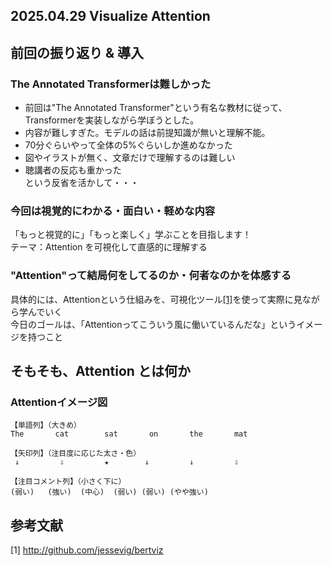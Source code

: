 ## 2025.04.29 Visualize Attention
## 前回の振り返り & 導入
### The Annotated Transformerは難しかった
- 前回は"The Annotated Transformer"という有名な教材に従って、Transformerを実装しながら学ぼうとした。<br>
- 内容が難しすぎた。モデルの話は前提知識が無いと理解不能。<br>
- 70分ぐらいやって全体の5%ぐらいしか進めなかった<br>
- 図やイラストが無く、文章だけで理解するのは難しい<br>
- 聴講者の反応も重かった<br>
という反省を活かして・・・
### 今回は視覚的にわかる・面白い・軽めな内容
「もっと視覚的に」「もっと楽しく」学ぶことを目指します！<br>
テーマ：Attention を可視化して直感的に理解する<br>
### "Attention"って結局何をしてるのか・何者なのかを体感する
具体的には、Attentionという仕組みを、可視化ツール[[1]](http://github.com/jessevig/bertviz)を使って実際に見ながら学んでいく<br>
今日のゴールは、「Attentionってこういう風に働いているんだな」というイメージを持つこと<br>
## そもそも、Attention とは何か
### Attentionイメージ図
```table
【単語列】（大きめ）
The       cat        sat       on       the       mat

【矢印列】（注目度に応じた太さ・色）
 ↓         ⇩         ★        ↓         ↓         ⇩

【注目コメント列】（小さく下に）
(弱い)   (強い)  (中心)  (弱い) (弱い) (やや強い)
```

## 参考文献
[1] http://github.com/jessevig/bertviz